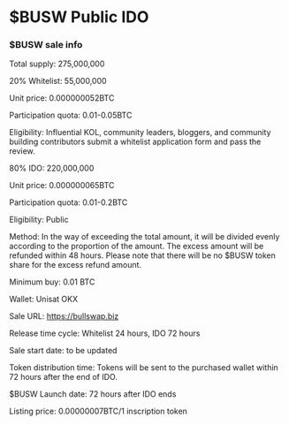 # $BUSW Public IDO

### $BUSW sale info

Total supply: 275,000,000

20% Whitelist: 55,000,000

Unit price: 0.000000052BTC

Participation quota: 0.01-0.05BTC

Eligibility: Influential KOL, community leaders, bloggers, and community building contributors submit a whitelist application form and pass the review.

80% IDO: 220,000,000

Unit price: 0.000000065BTC

Participation quota: 0.01-0.2BTC

Eligibility: Public

Method: In the way of exceeding the total amount, it will be divided evenly according to the proportion of the amount. The excess amount will be refunded within 48 hours. Please note that there will be no $BUSW token share for the excess refund amount.

Minimum buy: 0.01 BTC

Wallet: Unisat OKX

Sale URL: https://bullswap.biz

Release time cycle: Whitelist 24 hours, IDO 72 hours

Sale start date: to be updated

Token distribution time: Tokens will be sent to the purchased wallet within 72 hours after the end of IDO.

$BUSW Launch date: 72 hours after IDO ends

Listing price: 0.00000007BTC/1 inscription token
